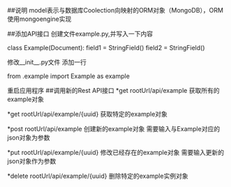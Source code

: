 ##说明
model表示与数据库Coolection向映射的ORM对象（MongoDB），ORM使用mongoengine实现

##添加API接口
创建文件example.py,并写入一下内容


class Example(Document):
    field1 = StringField()
    field2 = StringField()


修改__init__.py文件
添加一行

from .example import Example as example

重启应用程序
##调用新的Rest API接口
  *get rootUrl/api/example 获取所有的example对象

  *get rootUrl/api/example/{uuid} 获取特定的example对象

   *post rootUrl/api/example 创建新的example对象 需要输入与Example对应的json对象为参数

   *put rootUrl/api/example/{uuid} 修改已经存在的example对象 需要输入更新的json对象作为参数

   *delete rootUrl/api/example/{uuid} 删除特定的example实例对象

